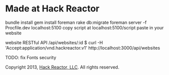 # Made at Hack Reactor

bundle install
gem install foreman
rake db:migrate
foreman server -f Procfile.dev
localhost:5100
copy script at localhost:5100/script
paste in your website

website RESTful API
/api/websites/:id
$ curl -H 'Accept:application/vnd.hackreactor.v1' http://localhost:3000/api/websites

TODO:
fix Fonts
security


Copyright 2013, [Hack Reactor, LLC](http://hackreactor.com). All rights reserved.

